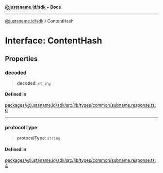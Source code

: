 [**@justaname.id/sdk**](../README.md) • **Docs**

***

[@justaname.id/sdk](../globals.md) / ContentHash

# Interface: ContentHash

## Properties

### decoded

> **decoded**: `string`

#### Defined in

[packages/@justaname.id/sdk/src/lib/types/common/subname.response.ts:6](https://github.com/JustaName-id/JustaName-sdk/blob/577c5c787ef18bf8ddf8b997f021738a0e8ca336/packages/@justaname.id/sdk/src/lib/types/common/subname.response.ts#L6)

***

### protocolType

> **protocolType**: `string`

#### Defined in

[packages/@justaname.id/sdk/src/lib/types/common/subname.response.ts:4](https://github.com/JustaName-id/JustaName-sdk/blob/577c5c787ef18bf8ddf8b997f021738a0e8ca336/packages/@justaname.id/sdk/src/lib/types/common/subname.response.ts#L4)
